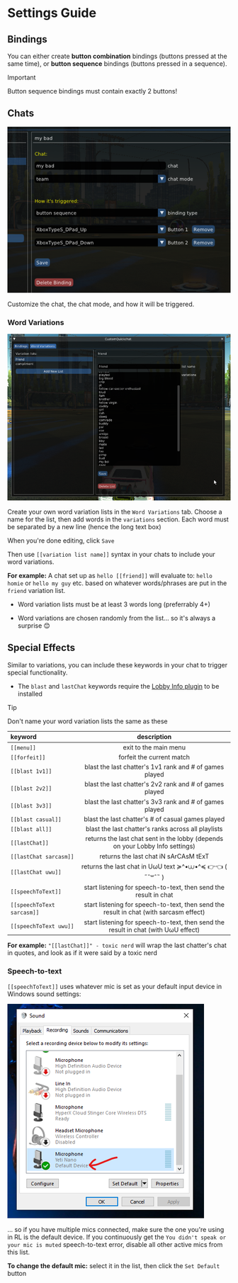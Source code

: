 # Settings Guide

## Bindings

You can either create **button combination** bindings (buttons pressed at the same time), or **button sequence** bindings (buttons pressed in a sequence).

>[!IMPORTANT]
>Button sequence bindings must contain exactly 2 buttons!

## Chats

![](./images/chat_binding_example.png)

Customize the chat, the chat mode, and how it will be triggered.

### Word Variations

![](./images/variation_list_example.png)

Create your own word variation lists in the `Word Variations` tab. Choose a name for the list, then add words in the `variations` section. Each word must be separated by a new line (hence the long text box)

When you're done editing, click `Save`

Then use `[[variation list name]]` syntax in your chats to include your word variations.

**For example:** A chat set up as `hello [[friend]]` will evaluate to: `hello homie` or `hello my guy` etc. based on whatever words/phrases are put in the `friend` variation list.

 - Word variation lists must be at least 3 words long (preferrably 4+)

 - Word variations are chosen randomly from the list... so it's always a surprise 😊


## Special Effects

Similar to variations, you can include these keywords in your chat to trigger special functionality. 

- The `blast` and `lastChat` keywords require the [Lobby Info plugin](https://github.com/smallest-cock/LobbyInfo) to be installed


>[!TIP]
>Don't name your word variation lists the same as these

| keyword | description |
|:---|:---:|
`[[menu]]` | exit to the main menu
`[[forfeit]]` | forfeit the current match
`[[blast 1v1]]` | blast the last chatter's 1v1 rank and # of games played
`[[blast 2v2]]` | blast the last chatter's 2v2 rank and # of games played
`[[blast 3v3]]` | blast the last chatter's 3v3 rank and # of games played
`[[blast casual]]` | blast the last chatter's # of casual games played
`[[blast all]]` | blast the last chatter's ranks across all playlists
`[[lastChat]]` | returns the last chat sent in the lobby (depends on your Lobby Info settings)
`[[lastChat sarcasm]]` | returns the last chat iN sArCAsM tExT
`[[lastChat uwu]]` | returns the last chat in UωU text ≽^•⩊•^≼ 👉👈 ( ˶ˆ꒳ˆ˵ )
`[[speechToText]]` | start listening for speech-to-text, then send the result in chat
`[[speechToText sarcasm]]` | start listening for speech-to-text, then send the result in chat (with sarcasm effect)
`[[speechToText uwu]]` | start listening for speech-to-text, then send the result in chat (with UωU effect)

**For example:** `"[[lastChat]]" - toxic nerd` will wrap the last chatter's chat in quotes, and look as if it were said by a toxic nerd

### Speech-to-text

`[[speechToText]]` uses whatever mic is set as your default input device in Windows sound settings:

![](./images/default_device.png)

... so if you have multiple mics connected, make sure the one you're using in RL is the default device. If you continuously get the `You didn't speak or your mic is muted` speech-to-text error, disable all other active mics from this list.

**To change the default mic:** select it in the list, then click the `Set Default` button

